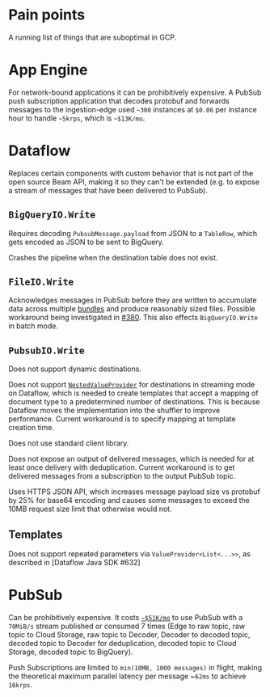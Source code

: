 # Pain points

A running list of things that are suboptimal in GCP.

# App Engine

For network-bound applications it can be prohibitively expensive. A PubSub push
subscription application that decodes protobuf and forwards messages to the
ingestion-edge used `~300` instances at `$0.06` per instance hour to handle
`~5krps`, which is `~$13K/mo`.

# Dataflow

Replaces certain components with custom behavior that is not part of the open
source Beam API, making it so they can't be extended (e.g. to expose a stream
of messages that have been delivered to PubSub).

## `BigQueryIO.Write`

Requires decoding `PubsubMessage.payload` from JSON to a `TableRow`, which gets
encoded as JSON to be sent to BigQuery.

Crashes the pipeline when the destination table does not exist.

## `FileIO.Write`

Acknowledges messages in PubSub before they are written to accumulate data
across multiple [bundles] and produce reasonably sized files. Possible
workaround being investigated in [#380]. This also effects `BigQueryIO.Write`
in batch mode.

[bundles]: https://beam.apache.org/documentation/execution-model/#bundling-and-persistence
[#380]: https://github.com/mozilla/gcp-ingestion/issues/380

## `PubsubIO.Write`

Does not support dynamic destinations.

Does not support [`NestedValueProvider`] for destinations in streaming mode on
Dataflow, which is needed to create templates that accept a mapping of document
type to a predetermined number of destinations. This is because Dataflow moves
the implementation into the shuffler to improve performance. Current workaround
is to specify mapping at template creation time.

Does not use standard client library.

Does not expose an output of delivered messages, which is needed for at least
once delivery with deduplication. Current workaround is to get delivered
messages from a subscription to the output PubSub topic.

Uses HTTPS JSON API, which increases message payload size vs protobuf by 25%
for base64 encoding and causes some messages to exceed the 10MB request size
limit that otherwise would not.

[`nestedvalueprovider`]: https://beam.apache.org/releases/javadoc/2.0.0/org/apache/beam/sdk/options/ValueProvider.NestedValueProvider.html

## Templates

Does not support repeated parameters via `ValueProvider<List<...>>`, as
described in [Dataflow Java SDK #632]

[googlecloudplatform/dataflowjavasdk#632]: https://github.com/GoogleCloudPlatform/DataflowJavaSDK/issues/632

# PubSub

Can be prohibitively expensive. It costs
[`~$51K/mo`](https://cloud.google.com/products/calculator/#id=9bb92e31-ea3f-475b-afff-52da0796e0a7)
to use PubSub with a `70MiB/s` stream published or consumed 7 times (Edge to
raw topic, raw topic to Cloud Storage, raw topic to Decoder, Decoder to decoded
topic, decoded topic to Decoder for deduplication, decoded topic to Cloud
Storage, decoded topic to BigQuery).

Push Subscriptions are limited to `min(10MB, 1000 messages)` in flight, making
the theoretical maximum parallel latency per message ~`62ms` to achieve
`16krps`.
